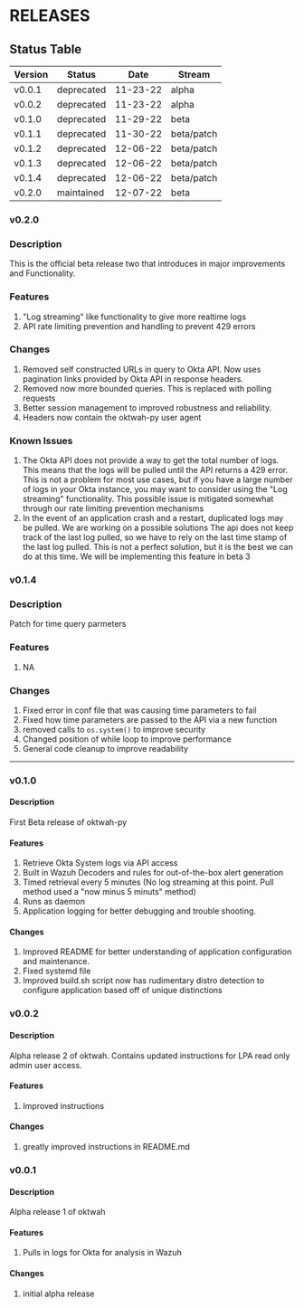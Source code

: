 # RELEASES

## Status Table

| Version | Status | Date | Stream |
|---------|--|------|--------|
| v0.0.1  | deprecated | 11-23-22 | alpha |
| v0.0.2  | deprecated | 11-23-22 | alpha |
| v0.1.0 | deprecated | 11-29-22 | beta | 
| v0.1.1 | deprecated | 11-30-22 | beta/patch |
| v0.1.2 | deprecated | 12-06-22 | beta/patch |
| v0.1.3 | deprecated | 12-06-22 | beta/patch |
| v0.1.4 | deprecated | 12-06-22 | beta/patch |
| v0.2.0 | maintained | 12-07-22 | beta |

### v0.2.0

### Description

This is the official beta release two that introduces in major improvements and
Functionality.

### Features
1. "Log streaming" like functionality to give more realtime logs
2. API rate limiting prevention and handling to prevent 429 errors

### Changes
1. Removed self constructed URLs in query to Okta API.  Now uses pagination
   links provided by Okta API in response headers.
2. Removed now more bounded queries.  This is replaced with polling requests
3. Better session management to improved robustness and reliability.
4. Headers now contain the oktwah-py user agent

### Known Issues
1. The Okta API does not provide a way to get the total number of logs.  This
   means that the logs will be pulled until the API returns a 429 error.  This
   is not a problem for most use cases, but if you have a large number of logs
   in your Okta instance, you may want to consider using the "Log streaming"
   functionality. This possible issue is mitigated somewhat through our rate limiting prevention mechanisms
2. In the event of an application crash and a restart, duplicated logs may be pulled. We are working on a possible solutions
   The api does not keep track of the last log pulled, so we have to rely on the last time stamp of the last log pulled.
   This is not a perfect solution, but it is the best we can do at this time. We will be implementing this feature in beta 3

   
### v0.1.4

### Description

Patch for time query parmeters

### Features
1. NA

### Changes
1. Fixed error in conf file that was causing time parameters to fail
2. Fixed how time parameters are passed to the API via a new function
3. removed calls to `os.system()` to improve security
4. Changed position of while loop to improve performance
5. General code cleanup to improve readability

---
### v0.1.0

#### Description

First Beta release of oktwah-py

#### Features

1. Retrieve Okta System logs via API access
2. Built in Wazuh Decoders and rules for out-of-the-box alert generation
3. Timed retrieval every 5 minutes (No log streaming at this point.  Pull method used a "now minus 5 minuts" method)
4. Runs as daemon
5. Application logging for better debugging and trouble shooting.

#### Changes

1. Improved README for better understanding of application configuration and maintenance.
2. Fixed systemd file
3. Improved build.sh script now has rudimentary distro detection to configure application based off of unique distinctions


### v0.0.2

#### Description

Alpha release 2 of oktwah. Contains updated instructions for LPA read only admin user access.

#### Features

1. Improved instructions

#### Changes

1. greatly improved instructions in README.md

### v0.0.1

#### Description

Alpha release 1 of oktwah

#### Features

1. Pulls in logs for Okta for analysis in Wazuh

#### Changes

1. initial alpha release